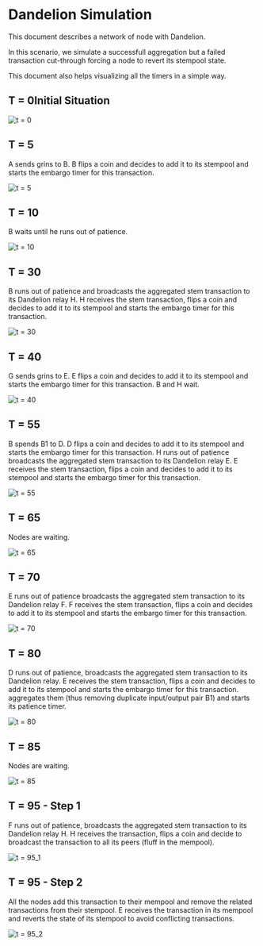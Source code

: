 Dandelion Simulation
==================
This document describes a network of node with Dandelion.

In this scenario, we simulate a successfull aggregation but a failed transaction cut-through forcing a node to revert its stempool state.

This document also helps visualizing all the timers in a simple way.

## T = 0Initial Situation

![t = 0](images/t0.png)

## T = 5

A sends grins to B. 
B flips a coin and decides to add it to its stempool and starts the embargo timer for this transaction.

![t = 5](images/t5.png)

## T = 10

B waits until he runs out of patience.

![t = 10](images/t10.png)

## T = 30

B runs out of patience and broadcasts the aggregated stem transaction to its Dandelion relay H.
H receives the stem transaction, flips a coin and decides to add it to its stempool and starts the embargo timer for this transaction.

![t = 30](images/t30.png)

## T = 40

G sends grins to E.
E flips a coin and decides to add it to its stempool and starts the embargo timer for this transaction.
B and H wait.

![t = 40](images/t40.png)

## T = 55

B spends B1 to D.
D flips a coin and decides to add it to its stempool and starts the embargo timer for this transaction.
H runs out of patience broadcasts the aggregated stem transaction to its Dandelion relay E.
E receives the stem transaction, flips a coin and decides to add it to its stempool and starts the embargo timer for this transaction.

![t = 55](images/t55.png)

## T = 65

Nodes are waiting.

![t = 65](images/t65.png)

## T = 70

E runs out of patience broadcasts the aggregated stem transaction to its Dandelion relay F.
F receives the stem transaction, flips a coin and decides to add it to its stempool and starts the embargo timer for this transaction.

![t = 70](images/t70.png)

## T = 80

D runs out of patience, broadcasts the aggregated stem transaction to its Dandelion relay.
E receives the stem transaction, flips a coin and decides to add it to its stempool and starts the embargo timer for this transaction. aggregates them (thus removing duplicate input/output pair B1) and starts its patience timer.

![t = 80](images/t80.png)

## T = 85

Nodes are waiting.

![t = 85](images/t85.png)

## T = 95 - Step 1

F runs out of patience, broadcasts the aggregated stem transaction to its Dandelion relay H.
H receives the transaction, flips a coin and decide to broadcast the transaction to all its peers (fluff in the mempool).

![t = 95_1](images/t95_1.png)

## T = 95 - Step 2

All the nodes add this transaction to their mempool and remove the related transactions from their stempool.
E receives the transaction in its mempool and reverts the state of its stempool to avoid conflicting transactions.

![t = 95_2](images/t95_2.png)
